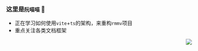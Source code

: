 ### 这里是`阮喵喵` 👋

- 正在学习如何使用`vite`+`ts`的架构，来重构`rmmv`项目
- 重点关注各类文档框架

<img align="right" src="https://github-readme-stats.vercel.app/api?username=RuanZhongNan&count_private=true&show_icons=true&theme=dracula" />




<!--
**RuanZhongNan/RuanZhongNan** is a ✨ _special_ ✨ repository because its `README.md` (this file) appears on your GitHub profile.

Here are some ideas to get you started:

- 🔭 I’m currently working on ...
- 🌱 I’m currently learning ...
- 👯 I’m looking to collaborate on ...
- 🤔 I’m looking for help with ...
- 💬 Ask me about ...
- 📫 How to reach me: ...
- 😄 Pronouns: ...
- ⚡ Fun fact: ...
-->
